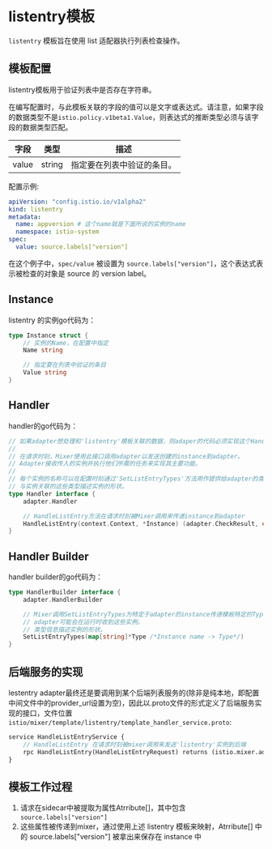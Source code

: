 # listentry模板

 `listentry` 模板旨在使用 list 适配器执行列表检查操作。

## 模板配置

listentry模板用于验证列表中是否存在字符串。

在编写配置时，与此模板关联的字段的值可以是文字或表达式。请注意，如果字段的数据类型不是`istio.policy.v1beta1.Value`，则表达式的推断类型必须与该字段的数据类型匹配。

| 字段  | 类型   | 描述                       |
| ----- | ------ | -------------------------- |
| value | string | 指定要在列表中验证的条目。 |

配置示例:

```yaml
apiVersion: "config.istio.io/v1alpha2"
kind: listentry
metadata:
  name: appversion # 这个name就是下面所说的实例的name
  namespace: istio-system
spec:
  value: source.labels["version"]
```

在这个例子中，`spec/value` 被设置为 `source.labels["version"]`，这个表达式表示被检查的对象是 source 的 version label。

## Instance

listentry 的实例go代码为：

```go
type Instance struct {
	// 实例的Name，在配置中指定
	Name string

	// 指定要在列表中验证的条目
	Value string
}
```

## Handler

handler的go代码为：

```go
// 如果adapter想处理和'listentry'模板关联的数据，则adaper的代码必须实现这个Handler
//
// 在请求时刻，Mixer使用此接口调用adapter以发送创建的instance到adapter。
// Adapter接收传入的实例并执行他们所需的任务来实现其主要功能。
//
// 每个实例的名称可以在配置时刻通过'SetListEntryTypes'方法用作提供给adapter的类型映射中的键。
// 与实例关联的这些类型描述实例的形状。
type Handler interface {
	adapter.Handler

	// HandleListEntry方法在请求时刻被Mixer调用来传递instance到adapter
	HandleListEntry(context.Context, *Instance) (adapter.CheckResult, error)
}
```

## Handler Builder

handler builder的go代码为：

```go
type HandlerBuilder interface {
	adapter.HandlerBuilder

    // Mixer调用SetListEntryTypes为特定于adapter的instance传递模板特定的Type信息
    // adapter可能会在运行时收到这些实例。
    // 类型信息描述实例的形状。
	SetListEntryTypes(map[string]*Type /*Instance name -> Type*/)
}
```



## 后端服务的实现

lestentry adapter最终还是要调用到某个后端列表服务的(除非是纯本地，即配置中间文件中的provider_url设置为空)，因此以.proto文件的形式定义了后端服务实现的接口，文件位置`istio/mixer/template/listentry/template_handler_service.proto`:

```protobuf
service HandleListEntryService {
    // HandleListEntry 在请求时刻被mixer调用来发送'listentry'实例到后端
    rpc HandleListEntry(HandleListEntryRequest) returns (istio.mixer.adapter.model.v1beta1.CheckResult);
}
```



## 模板工作过程

1. 请求在sidecar中被提取为属性Atrribute[]，其中包含`source.labels["version"]`
2. 这些属性被传递到mixer，通过使用上述 listentry 模板来映射，Atrribute[] 中的 source.labels["version"] 被拿出来保存在 instance 中